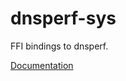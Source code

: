 # dnsperf-sys #
FFI bindings to dnsperf.

[Documentation](https://retep998.github.io/doc/dnsperf-sys/)
